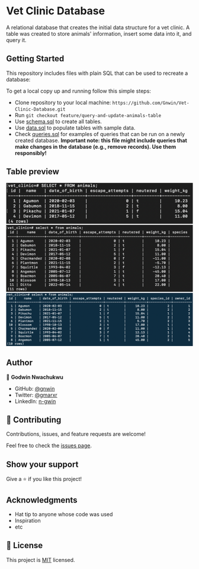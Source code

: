 # Vet Clinic Database

A relational database that creates the initial data structure for a vet clinic. A table was created to store animals' information, insert some data into it, and query it.

## Getting Started

This repository includes files with plain SQL that can be used to recreate a database:

To get a local copy up and running follow this simple steps:

- Clone repository to your local machine: `https://github.com/Gnwin/Vet-Clinic-Database.git`
- Run `git checkout feature/query-and-update-animals-table`
- Use [schema.sql](./schema.sql) to create all tables.
- Use [data.sql](./data.sql) to populate tables with sample data.
- Check [queries.sql](./queries.sql) for examples of queries that can be run on a newly created database. **Important note: this file might include queries that make changes in the database (e.g., remove records). Use them responsibly!**

## Table preview

<img src="Screenshot 2022-06-14 at 4.57.19 PM.png">
<img src="Screenshot 2022-06-15 at 5.47.12 PM.png">
<img src="Screenshot 2022-06-17 at 7.08.40 PM.png">


## Author

👤 **Godwin Nwachukwu**

- GitHub: [@gnwin](https://github.com/gnwin)
- Twitter: [@gmarxr](https://twitter.com/gmarxr)
- LinkedIn: [n-gwin](https://www.linkedin.com/in/n-gwin/)


## 🤝 Contributing

Contributions, issues, and feature requests are welcome!

Feel free to check the [issues page](../../issues/).

## Show your support

Give a ⭐️ if you like this project!

## Acknowledgments

- Hat tip to anyone whose code was used
- Inspiration
- etc

## 📝 License

This project is [MIT](./MIT.md) licensed.
